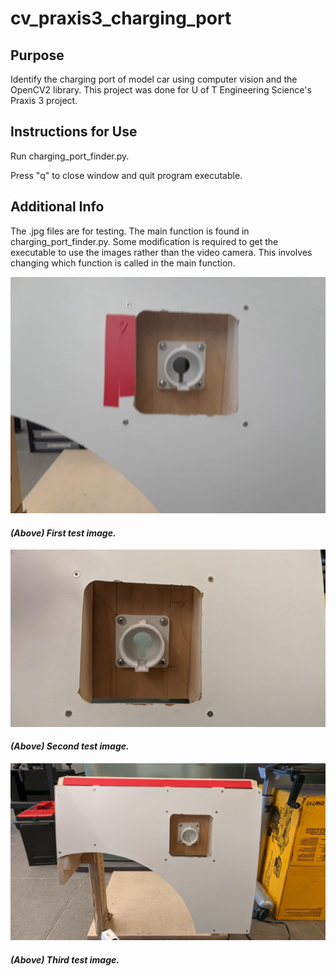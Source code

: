 # cv_praxis3_charging_port
## Purpose
Identify the charging port of model car using computer vision and the OpenCV2 library. This project was done for U of T Engineering Science's Praxis 3 project.

## Instructions for Use
Run charging_port_finder.py.

Press "q" to close window and quit program executable.

## Additional Info
The .jpg files are for testing. The main function is found in charging_port_finder.py. Some modification is required to get the executable to use the images rather than the video camera. This involves changing which function is called in the main function.

![](test_port_0.jpg)
#### *(Above) First test image.*

![](test_port_1.jpg)
#### *(Above) Second test image.*

![](test_port_2.jpg)
#### *(Above) Third test image.*
